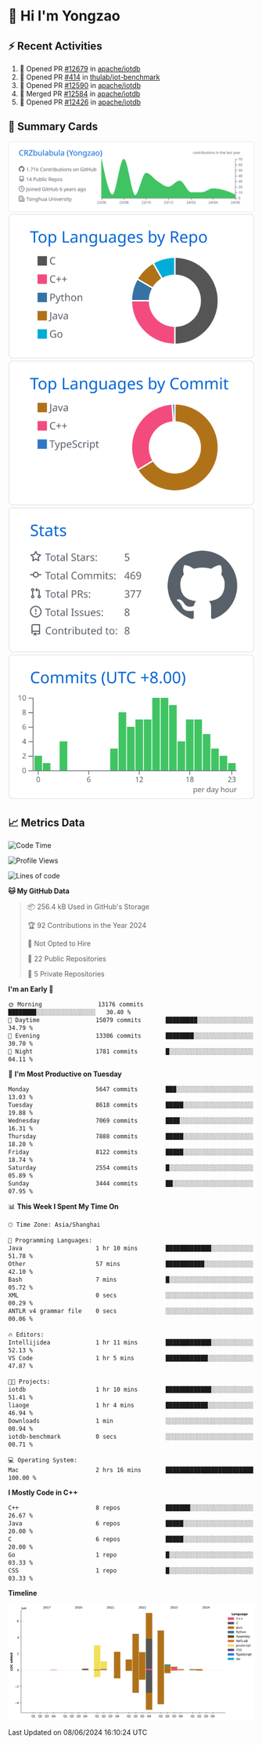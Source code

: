 # 👋 Hi I'm Yongzao

## ⚡ Recent Activities
<!--START_SECTION:activity-->
1. 💪 Opened PR [#12679](https://github.com/apache/iotdb/pull/12679) in [apache/iotdb](https://github.com/apache/iotdb)
2. 💪 Opened PR [#414](https://github.com/thulab/iot-benchmark/pull/414) in [thulab/iot-benchmark](https://github.com/thulab/iot-benchmark)
3. 💪 Opened PR [#12590](https://github.com/apache/iotdb/pull/12590) in [apache/iotdb](https://github.com/apache/iotdb)
4. 🎉 Merged PR [#12584](https://github.com/apache/iotdb/pull/12584) in [apache/iotdb](https://github.com/apache/iotdb)
5. 💪 Opened PR [#12426](https://github.com/apache/iotdb/pull/12426) in [apache/iotdb](https://github.com/apache/iotdb)
<!--END_SECTION:activity-->

## 🎑 Summary Cards

[![](https://raw.githubusercontent.com/CRZbulabula/CRZbulabula/main/profile-summary-card-output/github/0-profile-details.svg)](https://github.com/vn7n24fzkq/github-profile-summary-cards)
[![](https://raw.githubusercontent.com/CRZbulabula/CRZbulabula/main/profile-summary-card-output/github/1-repos-per-language.svg)](https://github.com/vn7n24fzkq/github-profile-summary-cards) [![](https://raw.githubusercontent.com/CRZbulabula/CRZbulabula/main/profile-summary-card-output/github/2-most-commit-language.svg)](https://github.com/vn7n24fzkq/github-profile-summary-cards)
[![](https://raw.githubusercontent.com/CRZbulabula/CRZbulabula/main/profile-summary-card-output/github/3-stats.svg)](https://github.com/vn7n24fzkq/github-profile-summary-cards) [![](https://raw.githubusercontent.com/CRZbulabula/CRZbulabula/main/profile-summary-card-output/github/4-productive-time.svg)](https://github.com/vn7n24fzkq/github-profile-summary-cards)

## 📈 Metrics Data

<!--START_SECTION:waka-->
![Code Time](http://img.shields.io/badge/Code%20Time-655%20hrs%2031%20mins-blue)

![Profile Views](http://img.shields.io/badge/Profile%20Views-0-blue)

![Lines of code](https://img.shields.io/badge/From%20Hello%20World%20I%27ve%20Written-27.4%20million%20lines%20of%20code-blue)

**🐱 My GitHub Data** 

> 📦 256.4 kB Used in GitHub's Storage 
 > 
> 🏆 92 Contributions in the Year 2024
 > 
> 🚫 Not Opted to Hire
 > 
> 📜 22 Public Repositories 
 > 
> 🔑 5 Private Repositories 
 > 
**I'm an Early 🐤** 

```text
🌞 Morning                13176 commits       ████████░░░░░░░░░░░░░░░░░   30.40 % 
🌆 Daytime                15079 commits       █████████░░░░░░░░░░░░░░░░   34.79 % 
🌃 Evening                13306 commits       ████████░░░░░░░░░░░░░░░░░   30.70 % 
🌙 Night                  1781 commits        █░░░░░░░░░░░░░░░░░░░░░░░░   04.11 % 
```
📅 **I'm Most Productive on Tuesday** 

```text
Monday                   5647 commits        ███░░░░░░░░░░░░░░░░░░░░░░   13.03 % 
Tuesday                  8618 commits        █████░░░░░░░░░░░░░░░░░░░░   19.88 % 
Wednesday                7069 commits        ████░░░░░░░░░░░░░░░░░░░░░   16.31 % 
Thursday                 7888 commits        █████░░░░░░░░░░░░░░░░░░░░   18.20 % 
Friday                   8122 commits        █████░░░░░░░░░░░░░░░░░░░░   18.74 % 
Saturday                 2554 commits        █░░░░░░░░░░░░░░░░░░░░░░░░   05.89 % 
Sunday                   3444 commits        ██░░░░░░░░░░░░░░░░░░░░░░░   07.95 % 
```


📊 **This Week I Spent My Time On** 

```text
🕑︎ Time Zone: Asia/Shanghai

💬 Programming Languages: 
Java                     1 hr 10 mins        █████████████░░░░░░░░░░░░   51.78 % 
Other                    57 mins             ███████████░░░░░░░░░░░░░░   42.10 % 
Bash                     7 mins              █░░░░░░░░░░░░░░░░░░░░░░░░   05.72 % 
XML                      0 secs              ░░░░░░░░░░░░░░░░░░░░░░░░░   00.29 % 
ANTLR v4 grammar file    0 secs              ░░░░░░░░░░░░░░░░░░░░░░░░░   00.06 % 

🔥 Editors: 
Intellijidea             1 hr 11 mins        █████████████░░░░░░░░░░░░   52.13 % 
VS Code                  1 hr 5 mins         ████████████░░░░░░░░░░░░░   47.87 % 

🐱‍💻 Projects: 
iotdb                    1 hr 10 mins        █████████████░░░░░░░░░░░░   51.41 % 
liaoge                   1 hr 4 mins         ████████████░░░░░░░░░░░░░   46.94 % 
Downloads                1 min               ░░░░░░░░░░░░░░░░░░░░░░░░░   00.94 % 
iotdb-benchmark          0 secs              ░░░░░░░░░░░░░░░░░░░░░░░░░   00.71 % 

💻 Operating System: 
Mac                      2 hrs 16 mins       █████████████████████████   100.00 % 
```

**I Mostly Code in C++** 

```text
C++                      8 repos             ███████░░░░░░░░░░░░░░░░░░   26.67 % 
Java                     6 repos             █████░░░░░░░░░░░░░░░░░░░░   20.00 % 
C                        6 repos             █████░░░░░░░░░░░░░░░░░░░░   20.00 % 
Go                       1 repo              █░░░░░░░░░░░░░░░░░░░░░░░░   03.33 % 
CSS                      1 repo              █░░░░░░░░░░░░░░░░░░░░░░░░   03.33 % 
```



**Timeline**

![Lines of Code chart](https://raw.githubusercontent.com/CRZbulabula/CRZbulabula/main/assets/bar_graph.png)


 Last Updated on 08/06/2024 16:10:24 UTC
<!--END_SECTION:waka-->

